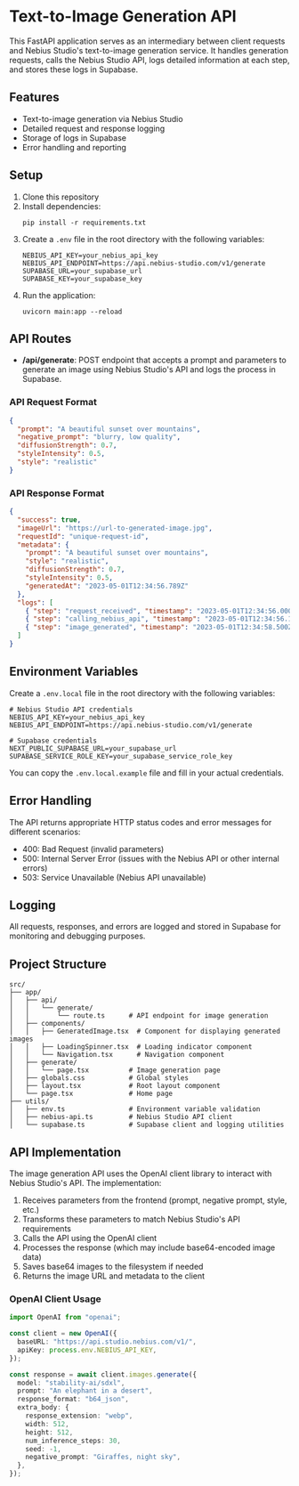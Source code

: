 # Text-to-Image Generation API

This FastAPI application serves as an intermediary between client requests and Nebius Studio's text-to-image generation service. It handles generation requests, calls the Nebius Studio API, logs detailed information at each step, and stores these logs in Supabase.

## Features

- Text-to-image generation via Nebius Studio
- Detailed request and response logging
- Storage of logs in Supabase
- Error handling and reporting

## Setup

1. Clone this repository
2. Install dependencies:
   ```
   pip install -r requirements.txt
   ```
3. Create a `.env` file in the root directory with the following variables:
   ```
   NEBIUS_API_KEY=your_nebius_api_key
   NEBIUS_API_ENDPOINT=https://api.nebius-studio.com/v1/generate
   SUPABASE_URL=your_supabase_url
   SUPABASE_KEY=your_supabase_key
   ```
4. Run the application:
   ```
   uvicorn main:app --reload
   ```

## API Routes

- **/api/generate**: POST endpoint that accepts a prompt and parameters to generate an image using Nebius Studio's API and logs the process in Supabase.

### API Request Format

```json
{
  "prompt": "A beautiful sunset over mountains",
  "negative_prompt": "blurry, low quality",
  "diffusionStrength": 0.7,
  "styleIntensity": 0.5,
  "style": "realistic"
}
```

### API Response Format

```json
{
  "success": true,
  "imageUrl": "https://url-to-generated-image.jpg",
  "requestId": "unique-request-id",
  "metadata": {
    "prompt": "A beautiful sunset over mountains",
    "style": "realistic",
    "diffusionStrength": 0.7,
    "styleIntensity": 0.5,
    "generatedAt": "2023-05-01T12:34:56.789Z"
  },
  "logs": [
    { "step": "request_received", "timestamp": "2023-05-01T12:34:56.000Z" },
    { "step": "calling_nebius_api", "timestamp": "2023-05-01T12:34:56.100Z" },
    { "step": "image_generated", "timestamp": "2023-05-01T12:34:58.500Z" }
  ]
}
```

## Environment Variables

Create a `.env.local` file in the root directory with the following variables:

```
# Nebius Studio API credentials
NEBIUS_API_KEY=your_nebius_api_key
NEBIUS_API_ENDPOINT=https://api.nebius-studio.com/v1/generate

# Supabase credentials
NEXT_PUBLIC_SUPABASE_URL=your_supabase_url
SUPABASE_SERVICE_ROLE_KEY=your_supabase_service_role_key
```

You can copy the `.env.local.example` file and fill in your actual credentials.

## Error Handling

The API returns appropriate HTTP status codes and error messages for different scenarios:

- 400: Bad Request (invalid parameters)
- 500: Internal Server Error (issues with the Nebius API or other internal errors)
- 503: Service Unavailable (Nebius API unavailable)

## Logging

All requests, responses, and errors are logged and stored in Supabase for monitoring and debugging purposes.

## Project Structure

```
src/
├── app/
│   ├── api/
│   │   └── generate/
│   │       └── route.ts      # API endpoint for image generation
│   ├── components/
│   │   ├── GeneratedImage.tsx  # Component for displaying generated images
│   │   ├── LoadingSpinner.tsx  # Loading indicator component
│   │   └── Navigation.tsx      # Navigation component
│   ├── generate/
│   │   └── page.tsx          # Image generation page
│   ├── globals.css           # Global styles
│   ├── layout.tsx            # Root layout component
│   └── page.tsx              # Home page
├── utils/
│   ├── env.ts                # Environment variable validation
│   ├── nebius-api.ts         # Nebius Studio API client
│   └── supabase.ts           # Supabase client and logging utilities
```

## API Implementation

The image generation API uses the OpenAI client library to interact with Nebius Studio's API. The implementation:

1. Receives parameters from the frontend (prompt, negative prompt, style, etc.)
2. Transforms these parameters to match Nebius Studio's API requirements
3. Calls the API using the OpenAI client
4. Processes the response (which may include base64-encoded image data)
5. Saves base64 images to the filesystem if needed
6. Returns the image URL and metadata to the client

### OpenAI Client Usage

```typescript
import OpenAI from "openai";

const client = new OpenAI({
  baseURL: "https://api.studio.nebius.com/v1/",
  apiKey: process.env.NEBIUS_API_KEY,
});

const response = await client.images.generate({
  model: "stability-ai/sdxl",
  prompt: "An elephant in a desert",
  response_format: "b64_json",
  extra_body: {
    response_extension: "webp",
    width: 512,
    height: 512,
    num_inference_steps: 30,
    seed: -1,
    negative_prompt: "Giraffes, night sky",
  },
});
```
